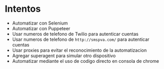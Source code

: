 # Intentos

- Automatizar con Selenium
- Automatizar con Puppeteer
- Usar numeros de telefono de Twilio para autenticar cuentas
- Usar numeros de telefono de `http://smspva.com/` para autenticar cuentas
- Usar proxies para evitar el reconocimiento de la automatizacion
- Agregar superagent para simular otro dispositivo
- Automatizar mediante el uso de codigo directo en consola de chrome
